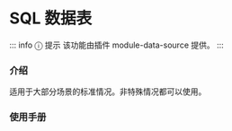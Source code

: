 # SQL 数据表

::: info &#9432; 提示
该功能由插件 module-data-source 提供。
:::

### 介绍
适用于大部分场景的标准情况。非特殊情况都可以使用。

### 使用手册
